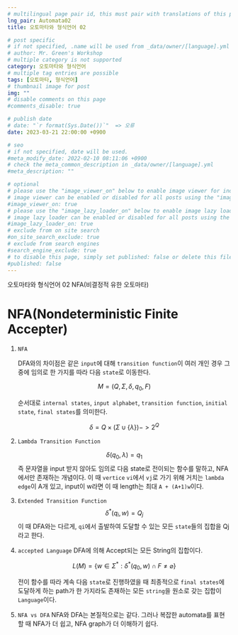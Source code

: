```yaml
---
# multilingual page pair id, this must pair with translations of this page. (This name must be unique)
lng_pair: Automata02
title: 오토마타와 형식언어 02

# post specific
# if not specified, .name will be used from _data/owner/[language].yml
# author: Mr. Green's Workshop
# multiple category is not supported
category: 오토마타와 형식언어
# multiple tag entries are possible
tags: [오토마타, 형식언어]
# thumbnail image for post
img: ""
# disable comments on this page
#comments_disable: true

# publish date
# date: "`r format(Sys.Date())`"  => 오류
date: 2023-03-21 22:00:00 +0900

# seo
# if not specified, date will be used.
#meta_modify_date: 2022-02-10 08:11:06 +0900
# check the meta_common_description in _data/owner/[language].yml
#meta_description: ""

# optional
# please use the "image_viewer_on" below to enable image viewer for individual pages or posts (_posts/ or [language]/_posts folders).
# image viewer can be enabled or disabled for all posts using the "image_viewer_posts: true" setting in _data/conf/main.yml.
#image_viewer_on: true
# please use the "image_lazy_loader_on" below to enable image lazy loader for individual pages or posts (_posts/ or [language]/_posts folders).
# image lazy loader can be enabled or disabled for all posts using the "image_lazy_loader_posts: true" setting in _data/conf/main.yml.
#image_lazy_loader_on: true
# exclude from on site search
#on_site_search_exclude: true
# exclude from search engines
#search_engine_exclude: true
# to disable this page, simply set published: false or delete this file
#published: false
---
```


<!-- outline-start -->

오토마타와 형식언어 02 NFA(비결정적 유한 오토마타)

<!-- outline-end -->

# NFA(Nondeterministic Finite Accepter)
1. `NFA`
    
    DFA와의 차이점은 같은 `input`에 대해 `transition function`이 여러 개인 경우 그 중에 임의로 한 가지를 따라 다음 `state`로 이동한다.

    $$M = (Q,\Sigma, \delta, q_0, F)$$

    순서대로 `internal states`, `input alphabet`, `transition function`, `initial state`, `final states`를 의미한다.

    $$\delta = Q \times (\Sigma \cup\{\lambda\})->2^Q$$


2. `Lambda Transition Function`

    $$\delta(q_0,\lambda)=q_1$$
    즉 문자열을 input 받지 않아도 임의로 다음 state로 전이되는 함수를 말하고, NFA에서만 존재하는 개념이다.
    이 때 `vertice` `vi`에서 `vj`로 가기 위해 거치는 `lambda edge`이 A개 있고, input이 w라면 이 때 length는 최대 `A + (A+1)w`이다.

3. `Extended Transition Function`
    $$\delta^*(q_i,w)=Q_j$$
    이 때 DFA와는 다르게, `qi`에서 출발하여 도달할 수 있는 모든 `state`들의 집합을 Qj라고 한다.

4. `accepted Language`
   DFA에 의해 Accept되는 모든 String의 집합이다.

   $$L(M)=\{w\in\Sigma^*:\delta^*(q_0,w)\cap F\not ={\varnothing} \}$$
   
   전이 함수를 따라 계속 다음 `state`로 진행하였을 때 최종적으로 `final states`에 도달하게 하는 path가 한 가지라도 존재하는 모든 `string`을 원소로 갖는 집합이 `Language`이다. 

5. `NFA vs DFA`
    NFA와 DFA는 본질적으로는 같다. 그러나 복잡한 automata를 표현할 때 NFA가 더 쉽고, NFA graph가 더 이해하기 쉽다.
